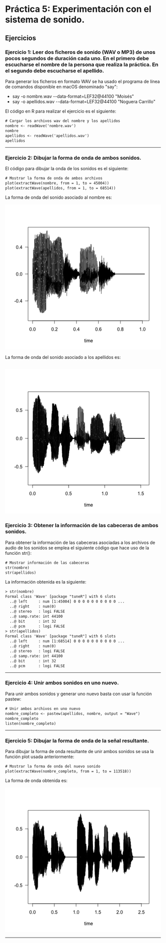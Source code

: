 # Práctica 5: Experimentación con el sistema de sonido.
## Ejercicios
### Ejercicio 1: Leer dos ficheros de sonido (WAV o MP3) de unos pocos segundos de duración cada uno. En el primero debe escucharse el nombre de la persona que realiza la práctica. En el segundo debe escucharse el apellido.

Para generar los ficheros en formato WAV se ha usado el programa de línea de comandos disponible
en macOS denominado "say":
- say -o nombre.wav --data-format=LEF32@44100 "Moisés"
- say -o apellidos.wav --data-format=LEF32@44100 "Noguera Carrillo"

El código en R para realizar el ejercicio es el siguiente:

```
# Cargar los archivos wav del nombre y los apellidos
nombre <- readWave('nombre.wav')
nombre
apellidos <- readWave('apellidos.wav')
apellidos
```
---

### Ejercicio 2: Dibujar la forma de onda de ambos sonidos.

El código para dibujar la onda de los sonidos es el siguiente:

```
# Mostrar la forma de onda de ambos archivos
plot(extractWave(nombre, from = 1, to = 45004))
plot(extractWave(apellidos, from = 1, to = 68514))
```

La forma de onda del sonido asociado al nombre es:

![Onda Nombre](https://github.com/mnc99/PDIH/blob/main/P5/onda-nombre.png?raw=true)

La forma de onda del sonido asociado a los apellidos es:

![Onda Apellidos](https://github.com/mnc99/PDIH/blob/main/P5/onda-apellidos.png?raw=true)
---

### Ejercicio 3: Obtener la información de las cabeceras de ambos sonidos.

Para obtener la información de las cabeceras asociadas a los archivos de audio de los
sonidos se emplea el siguiente código que hace uso de la función str():

```
# Mostrar información de las cabeceras
str(nombre)
str(apellidos)
```
La información obtenida es la siguiente:

```
> str(nombre)
Formal class 'Wave' [package "tuneR"] with 6 slots
  ..@ left     : num [1:45004] 0 0 0 0 0 0 0 0 0 0 ...
  ..@ right    : num(0) 
  ..@ stereo   : logi FALSE
  ..@ samp.rate: int 44100
  ..@ bit      : int 32
  ..@ pcm      : logi FALSE
> str(apellidos)
Formal class 'Wave' [package "tuneR"] with 6 slots
  ..@ left     : num [1:68514] 0 0 0 0 0 0 0 0 0 0 ...
  ..@ right    : num(0) 
  ..@ stereo   : logi FALSE
  ..@ samp.rate: int 44100
  ..@ bit      : int 32
  ..@ pcm      : logi FALSE
```

---

### Ejercicio 4: Unir ambos sonidos en uno nuevo.

Para unir ambos sonidos y generar uno nuevo basta con usar la función pastew:

```
# Unir ambos archivos en uno nuevo
nombre_completo <- pastew(apellidos, nombre, output = "Wave")
nombre_completo
listen(nombre_completo)
```

---

### Ejercicio 5: Dibujar la forma de onda de la señal resultante.

Para dibujar la forma de onda resultante de unir ambos sonidos se usa la función plot
usada anteriormente:

```
# Mostrar la forma de onda del nuevo sonido
plot(extractWave(nombre_completo, from = 1, to = 113518))
```
La forma de onda obtenida es:

![Onda Nombre y Apellidos](https://github.com/mnc99/PDIH/blob/main/P5/onda-nombre-completo.png?raw=true)

---
